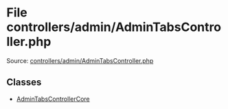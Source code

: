 File controllers/admin/AdminTabsController.php
=========

Source: [controllers/admin/AdminTabsController.php](https://github.com/PrestaShop/PrestaShop/blob/1.6.1.1/controllers/admin/AdminTabsController.php)


Classes
-------

* [AdminTabsControllerCore](class.AdminTabsControllerCore.md)

